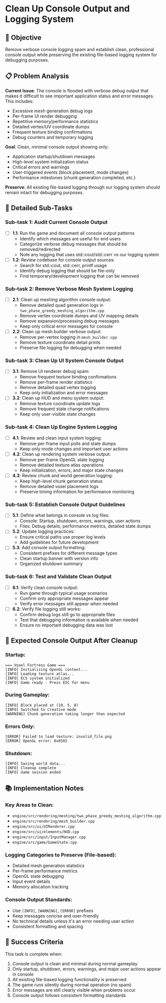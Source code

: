 # Clean Up Console Output and Logging System

## 🎯 Objective
Remove verbose console logging spam and establish clean, professional console output while preserving the existing file-based logging system for debugging purposes.

## 📋 Problem Analysis

**Current Issue**: The console is flooded with verbose debug output that makes it difficult to see important application status and error messages. This includes:

- Excessive mesh generation debug logs
- Per-frame UI render debugging 
- Repetitive memory/performance statistics
- Detailed vertex/UV coordinate dumps
- Frequent texture binding confirmations
- Debug counters and temporary logging

**Goal**: Clean, minimal console output showing only:
- Application startup/shutdown messages
- High-level system initialization status
- Critical errors and warnings
- User-triggered events (block placement, mode changes)
- Performance milestones (chunk generation completed, etc.)

**Preserve**: All existing file-based logging through our logging system should remain intact for debugging purposes.

## 🔧 Detailed Sub-Tasks

### Sub-task 1: Audit Current Console Output
- [ ] **1.1**: Run the game and document all console output patterns
  - Identify which messages are useful for end users
  - Categorize verbose debug messages that should be removed/redirected
  - Note any logging that uses std::cout/std::cerr vs our logging system
- [ ] **1.2**: Review codebase for console output sources:
  - Search for std::cout, std::cerr, printf usage
  - Identify debug logging that should be file-only
  - Find temporary/development logging that can be removed

### Sub-task 2: Remove Verbose Mesh System Logging
- [ ] **2.1**: Clean up meshing algorithm console output:
  - Remove detailed quad generation logs in `two_phase_greedy_meshing_algorithm.cpp`
  - Remove vertex coordinate dumps and UV mapping details
  - Remove expansion/processing debug messages
  - Keep only critical error messages for console
- [ ] **2.2**: Clean up mesh builder verbose output:
  - Remove per-vertex logging in `mesh_builder.cpp`
  - Remove texture coordinate detail prints
  - Preserve file logging for debugging when needed

### Sub-task 3: Clean Up UI System Console Output  
- [ ] **3.1**: Remove UI renderer debug spam:
  - Remove frequent texture binding confirmations
  - Remove per-frame render statistics
  - Remove detailed quad vertex logging
  - Keep only initialization and error messages
- [ ] **3.2**: Clean up HUD and menu system output:
  - Remove texture coordinate update logs
  - Remove frequent state change notifications
  - Keep only user-visible state changes

### Sub-task 4: Clean Up Engine System Logging
- [ ] **4.1**: Review and clean input system logging:
  - Remove per-frame input polls and state dumps
  - Keep only mode changes and important user actions
- [ ] **4.2**: Clean up rendering system verbose output:
  - Remove per-frame OpenGL state logging
  - Remove detailed texture atlas operations
  - Keep initialization, errors, and major state changes
- [ ] **4.3**: Review chunk and world generation logging:
  - Keep high-level chunk generation status
  - Remove detailed voxel placement logs
  - Preserve timing information for performance monitoring

### Sub-task 5: Establish Console Output Guidelines
- [ ] **5.1**: Define what belongs in console vs log files:
  - Console: Startup, shutdown, errors, warnings, user actions
  - Files: Debug details, performance metrics, detailed state dumps
- [ ] **5.2**: Update logging practices:
  - Ensure critical paths use proper log levels
  - Add guidelines for future development
- [ ] **5.3**: Add console output formatting:
  - Consistent prefixes for different message types
  - Clean startup banner with version info
  - Organized shutdown summary

### Sub-task 6: Test and Validate Clean Output
- [ ] **6.1**: Verify clean console output:
  - Run game through typical usage scenarios
  - Confirm only appropriate messages appear
  - Verify error messages still appear when needed
- [ ] **6.2**: Verify file logging still works:
  - Confirm debug logs still go to appropriate files
  - Test that debugging information is available when needed
  - Ensure no important debugging data was lost

## 🎯 Expected Console Output After Cleanup

### Startup:
```
=== Voxel Fortress Game ===
[INFO] Initializing OpenGL context...
[INFO] Loading texture atlas...
[INFO] ECS system initialized
[INFO] Game ready - Press ESC for menu
```

### During Gameplay:
```
[INFO] Block placed at (10, 5, 8)
[INFO] Switched to Creative mode
[WARNING] Chunk generation taking longer than expected
```

### Errors Only:
```
[ERROR] Failed to load texture: invalid_file.png
[ERROR] OpenGL error: 0x0502
```

### Shutdown:
```
[INFO] Saving world data...
[INFO] Cleanup complete
[INFO] Game session ended
```

## 📚 Implementation Notes

### Key Areas to Clean:
- `engine/src/rendering/meshing/two_phase_greedy_meshing_algorithm.cpp`
- `engine/src/rendering/mesh_builder.cpp`
- `engine/src/ui/UIRenderer.cpp`
- `engine/src/ui/elements/HUD.cpp`
- `engine/src/input/InputManager.cpp`
- `engine/src/game/GameState.cpp`

### Logging Categories to Preserve (File-based):
- Detailed mesh generation statistics
- Per-frame performance metrics
- OpenGL state debugging
- Input event details
- Memory allocation tracking

### Console Output Standards:
- Use `[INFO]`, `[WARNING]`, `[ERROR]` prefixes
- Keep messages concise and user-friendly
- No technical details unless it's an error needing user action
- Consistent formatting and spacing

## 🎉 Success Criteria
This task is complete when:
1. Console output is clean and minimal during normal gameplay
2. Only startup, shutdown, errors, warnings, and major user actions appear in console
3. All existing file-based logging functionality is preserved
4. The game runs silently during normal operation (no spam)
5. Error messages are still clearly visible when problems occur
6. Console output follows consistent formatting standards

